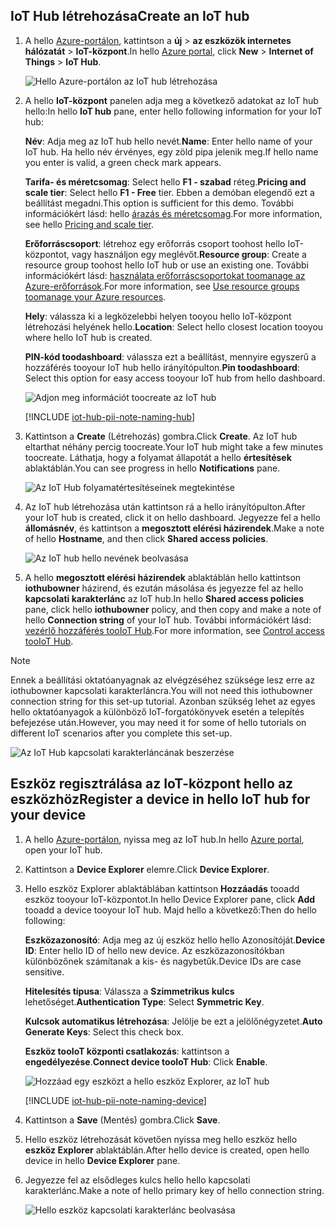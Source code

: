 ## <a name="create-an-iot-hub"></a><span data-ttu-id="d9849-101">IoT Hub létrehozása</span><span class="sxs-lookup"><span data-stu-id="d9849-101">Create an IoT hub</span></span>

1. <span data-ttu-id="d9849-102">A hello [Azure-portálon](https://portal.azure.com/), kattintson a **új** > **az eszközök internetes hálózatát** > **IoT-központ**.</span><span class="sxs-lookup"><span data-stu-id="d9849-102">In hello [Azure portal](https://portal.azure.com/), click **New** > **Internet of Things** > **IoT Hub**.</span></span>

   ![Hello Azure-portálon az IoT hub létrehozása](../articles/iot-hub/media/iot-hub-create-hub-and-device/1_create-azure-iot-hub-portal.png)
2. <span data-ttu-id="d9849-104">A hello **IoT-központ** panelen adja meg a következő adatokat az IoT hub hello:</span><span class="sxs-lookup"><span data-stu-id="d9849-104">In hello **IoT hub** pane, enter hello following information for your IoT hub:</span></span>

     <span data-ttu-id="d9849-105">**Név**: Adja meg az IoT hub hello nevét.</span><span class="sxs-lookup"><span data-stu-id="d9849-105">**Name**: Enter hello name of your IoT hub.</span></span> <span data-ttu-id="d9849-106">Ha hello név érvényes, egy zöld pipa jelenik meg.</span><span class="sxs-lookup"><span data-stu-id="d9849-106">If hello name you enter is valid, a green check mark appears.</span></span>

     <span data-ttu-id="d9849-107">**Tarifa- és méretcsomag**: Select hello **F1 - szabad** réteg.</span><span class="sxs-lookup"><span data-stu-id="d9849-107">**Pricing and scale tier**: Select hello **F1 - Free** tier.</span></span> <span data-ttu-id="d9849-108">Ebben a demóban elegendő ezt a beállítást megadni.</span><span class="sxs-lookup"><span data-stu-id="d9849-108">This option is sufficient for this demo.</span></span> <span data-ttu-id="d9849-109">További információkért lásd: hello [árazás és méretcsomag](https://azure.microsoft.com/pricing/details/iot-hub/).</span><span class="sxs-lookup"><span data-stu-id="d9849-109">For more information, see hello [Pricing and scale tier](https://azure.microsoft.com/pricing/details/iot-hub/).</span></span>

     <span data-ttu-id="d9849-110">**Erőforráscsoport**: létrehoz egy erőforrás csoport toohost hello IoT-központot, vagy használjon egy meglévőt.</span><span class="sxs-lookup"><span data-stu-id="d9849-110">**Resource group**: Create a resource group toohost hello IoT hub or use an existing one.</span></span> <span data-ttu-id="d9849-111">További információkért lásd: [használata erőforráscsoportokat toomanage az Azure-erőforrások](../articles/azure-resource-manager/resource-group-portal.md).</span><span class="sxs-lookup"><span data-stu-id="d9849-111">For more information, see [Use resource groups toomanage your Azure resources](../articles/azure-resource-manager/resource-group-portal.md).</span></span>

     <span data-ttu-id="d9849-112">**Hely**: válassza ki a legközelebbi helyen tooyou hello IoT-központ létrehozási helyének hello.</span><span class="sxs-lookup"><span data-stu-id="d9849-112">**Location**: Select hello closest location tooyou where hello IoT hub is created.</span></span>

     <span data-ttu-id="d9849-113">**PIN-kód toodashboard**: válassza ezt a beállítást, mennyire egyszerű a hozzáférés tooyour IoT hub hello irányítópulton.</span><span class="sxs-lookup"><span data-stu-id="d9849-113">**Pin toodashboard**: Select this option for easy access tooyour IoT hub from hello dashboard.</span></span>

   ![Adjon meg információt toocreate az IoT hub](../articles/iot-hub/media/iot-hub-create-hub-and-device/2_fill-in-fields-for-azure-iot-hub-portal.png)

   [!INCLUDE [iot-hub-pii-note-naming-hub](iot-hub-pii-note-naming-hub.md)]

3. <span data-ttu-id="d9849-115">Kattintson a **Create** (Létrehozás) gombra.</span><span class="sxs-lookup"><span data-stu-id="d9849-115">Click **Create**.</span></span> <span data-ttu-id="d9849-116">Az IoT hub eltarthat néhány percig toocreate.</span><span class="sxs-lookup"><span data-stu-id="d9849-116">Your IoT hub might take a few minutes toocreate.</span></span> <span data-ttu-id="d9849-117">Láthatja, hogy a folyamat állapotát a hello **értesítések** ablaktáblán.</span><span class="sxs-lookup"><span data-stu-id="d9849-117">You can see progress in hello **Notifications** pane.</span></span>

   ![Az IoT Hub folyamatértesítéseinek megtekintése](../articles/iot-hub/media/iot-hub-create-hub-and-device/3_notification-azure-iot-hub-creation-progress-portal.png)

4. <span data-ttu-id="d9849-119">Az IoT hub létrehozása után kattintson rá a hello irányítópulton.</span><span class="sxs-lookup"><span data-stu-id="d9849-119">After your IoT hub is created, click it on hello dashboard.</span></span> <span data-ttu-id="d9849-120">Jegyezze fel a hello **állomásnév**, és kattintson a **megosztott elérési házirendek**.</span><span class="sxs-lookup"><span data-stu-id="d9849-120">Make a note of hello **Hostname**, and then click **Shared access policies**.</span></span>

   ![Az IoT hub hello nevének beolvasása](../articles/iot-hub/media/iot-hub-create-hub-and-device/4_get-azure-iot-hub-hostname-portal.png)

5. <span data-ttu-id="d9849-122">A hello **megosztott elérési házirendek** ablaktáblán hello kattintson **iothubowner** házirend, és ezután másolása és jegyezze fel az hello **kapcsolati karakterlánc** az IoT hub.</span><span class="sxs-lookup"><span data-stu-id="d9849-122">In hello **Shared access policies** pane, click hello **iothubowner** policy, and then copy and make a note of hello **Connection string** of your IoT hub.</span></span> <span data-ttu-id="d9849-123">További információkért lásd: [vezérlő hozzáférés tooIoT Hub](../articles/iot-hub/iot-hub-devguide-security.md).</span><span class="sxs-lookup"><span data-stu-id="d9849-123">For more information, see [Control access tooIoT Hub](../articles/iot-hub/iot-hub-devguide-security.md).</span></span>

> [!NOTE] 
<span data-ttu-id="d9849-124">Ennek a beállítási oktatóanyagnak az elvégzéséhez szüksége lesz erre az iothubowner kapcsolati karakterláncra.</span><span class="sxs-lookup"><span data-stu-id="d9849-124">You will not need this iothubowner connection string for this set-up tutorial.</span></span> <span data-ttu-id="d9849-125">Azonban szükség lehet az egyes hello oktatóanyagok a különböző IoT-forgatókönyvek esetén a telepítés befejezése után.</span><span class="sxs-lookup"><span data-stu-id="d9849-125">However, you may need it for some of hello tutorials on different IoT scenarios after you complete this set-up.</span></span>

   ![Az IoT Hub kapcsolati karakterláncának beszerzése](../articles/iot-hub/media/iot-hub-create-hub-and-device/5_get-azure-iot-hub-connection-string-portal.png)

## <a name="register-a-device-in-hello-iot-hub-for-your-device"></a><span data-ttu-id="d9849-127">Eszköz regisztrálása az IoT-központ hello az eszközhöz</span><span class="sxs-lookup"><span data-stu-id="d9849-127">Register a device in hello IoT hub for your device</span></span>

1. <span data-ttu-id="d9849-128">A hello [Azure-portálon](https://portal.azure.com/), nyissa meg az IoT hub.</span><span class="sxs-lookup"><span data-stu-id="d9849-128">In hello [Azure portal](https://portal.azure.com/), open your IoT hub.</span></span>

2. <span data-ttu-id="d9849-129">Kattintson a **Device Explorer** elemre.</span><span class="sxs-lookup"><span data-stu-id="d9849-129">Click **Device Explorer**.</span></span>
3. <span data-ttu-id="d9849-130">Hello eszköz Explorer ablaktáblában kattintson **Hozzáadás** tooadd eszköz tooyour IoT-központot.</span><span class="sxs-lookup"><span data-stu-id="d9849-130">In hello Device Explorer pane, click **Add** tooadd a device tooyour IoT hub.</span></span> <span data-ttu-id="d9849-131">Majd hello a következő:</span><span class="sxs-lookup"><span data-stu-id="d9849-131">Then do hello following:</span></span>

   <span data-ttu-id="d9849-132">**Eszközazonosító**: Adja meg az új eszköz hello hello Azonosítóját.</span><span class="sxs-lookup"><span data-stu-id="d9849-132">**Device ID**: Enter hello ID of hello new device.</span></span> <span data-ttu-id="d9849-133">Az eszközazonosítókban különbözőnek számítanak a kis- és nagybetűk.</span><span class="sxs-lookup"><span data-stu-id="d9849-133">Device IDs are case sensitive.</span></span>

   <span data-ttu-id="d9849-134">**Hitelesítés típusa**: Válassza a **Szimmetrikus kulcs** lehetőséget.</span><span class="sxs-lookup"><span data-stu-id="d9849-134">**Authentication Type**: Select **Symmetric Key**.</span></span>

   <span data-ttu-id="d9849-135">**Kulcsok automatikus létrehozása**: Jelölje be ezt a jelölőnégyzetet.</span><span class="sxs-lookup"><span data-stu-id="d9849-135">**Auto Generate Keys**: Select this check box.</span></span>

   <span data-ttu-id="d9849-136">**Eszköz tooIoT központi csatlakozás**: kattintson a **engedélyezése**.</span><span class="sxs-lookup"><span data-stu-id="d9849-136">**Connect device tooIoT Hub**: Click **Enable**.</span></span>

   ![Hozzáad egy eszközt a hello eszköz Explorer, az IoT hub](../articles/iot-hub/media/iot-hub-create-hub-and-device/6_add-device-in-azure-iot-hub-device-explorer-portal.png)

   [!INCLUDE [iot-hub-pii-note-naming-device](iot-hub-pii-note-naming-device.md)]

4. <span data-ttu-id="d9849-138">Kattintson a **Save** (Mentés) gombra.</span><span class="sxs-lookup"><span data-stu-id="d9849-138">Click **Save**.</span></span>
5. <span data-ttu-id="d9849-139">Hello eszköz létrehozását követően nyissa meg hello eszköz hello **eszköz Explorer** ablaktáblán.</span><span class="sxs-lookup"><span data-stu-id="d9849-139">After hello device is created, open hello device in hello **Device Explorer** pane.</span></span>
6. <span data-ttu-id="d9849-140">Jegyezze fel az elsődleges kulcs hello hello kapcsolati karakterlánc.</span><span class="sxs-lookup"><span data-stu-id="d9849-140">Make a note of hello primary key of hello connection string.</span></span>

   ![Hello eszköz kapcsolati karakterlánc beolvasása](../articles/iot-hub/media/iot-hub-create-hub-and-device/7_get-device-connection-string-in-device-explorer-portal.png)
